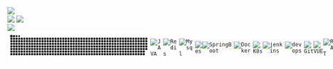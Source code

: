 <img src="https://i.imgur.com/waxVImv.png"/>

<div>
<img  height="150" src="https://github-readme-stats.vercel.app/api?username=GEKSS5289&show_icons=true&theme=flat"/>
<img  height="150" src="https://streak-stats.demolab.com?user=GEKSS5289&theme=default&locale=zh_Hans&date_format=%5BY.%5Dn.j"  />
</div>
<img src="https://i.imgur.com/waxVImv.png"/>


<div style="display:flex">
  
<div style="display:flex;align-items:center;">
<img height="70"  src="https://github.com/1999AZZAR/1999AZZAR/blob/main/resources/img/grid-snake.svg" alt="snake" align="left"/>
<code><img  height="40" src="https://github.com/GEKSS5289/GEKSS5289/assets/38618059/5bd4af9c-75e5-4dca-855d-047a940a147b" alt="JAVA" title="JAVA"></code>
<code><img  height="40" src="https://github.com/GEKSS5289/GEKSS5289/assets/38618059/8d394873-8666-4bac-aeca-0ba73d88eef4" alt="Redis" title="Redis"></code>
<code><img  height="40" src="https://github.com/GEKSS5289/GEKSS5289/assets/38618059/c124d02c-e723-4096-a2fd-c859b24436ff" alt="Mysql" title="Mysql"></code>
<code><img  height="40" src="https://github.com/GEKSS5289/GEKSS5289/assets/38618059/22ab4123-6164-4b65-9a9c-ad96e3c83c58" alt="es" title="es"></code>
<code><img  height="40" src="https://github.com/GEKSS5289/GEKSS5289/assets/38618059/c76b0be7-4127-4d84-bd26-6dcdd43318f5" alt="SpringBoot" title="SpringBoot"></code>
<code><img  height="40" src="https://github.com/GEKSS5289/GEKSS5289/assets/38618059/b9d4e123-5eb0-42de-803b-ccb89b355678" alt="Docker" title="Docker"></code>
<code><img  height="40" src="https://github.com/GEKSS5289/GEKSS5289/assets/38618059/60731e5e-dfc6-47ca-87d9-cdca1bd22756" alt="K8s" title="k8s"></code>
<code><img  height="40" src="https://github.com/GEKSS5289/GEKSS5289/assets/38618059/341df2a4-6184-4aa6-9b6c-aef626dcf7aa" alt="jenkins" title="jenkins"></code>
<code><img  height="40" src="https://github.com/GEKSS5289/GEKSS5289/assets/38618059/23746ba5-68fc-4836-a98d-7991b22e20cd" alt="devops" title="devops"></code>
<code><img  height="40" src="https://github.com/GEKSS5289/GEKSS5289/assets/38618059/3783ec59-2abf-4a74-bee1-e00e3df6a216" alt="Git" title="Git"></code>
<code><img  height="40" src="https://github.com/GEKSS5289/GEKSS5289/assets/38618059/2d7cf445-9c62-4d11-af35-6ad246c2f66f" alt="VUE" title="VUE"></code>
<code><img  height="40" src="https://github.com/GEKSS5289/GEKSS5289/assets/38618059/b53368c2-936b-4b98-9683-9c95dc2f77cc" alt="REACT" title="REACT"></code>
<code><img  height="40" src="https://github.com/GEKSS5289/GEKSS5289/assets/38618059/146d92a5-ea83-4f99-9a1c-d7d74dba03b4" alt="tomcat" title="tomcat"></code>
<code><img  height="40" src="https://github.com/GEKSS5289/GEKSS5289/assets/38618059/8342fc2e-18d6-44b2-afa0-fbc6c2ef72ca" alt="LIUNX" title="Liunx" /></code>
<code><img  height="40" src="https://github.com/GEKSS5289/GEKSS5289/assets/38618059/aaa1ccad-1c97-4df3-9487-40fdf6d9168e" alt="chatgpt" title="chatgpt" /></code>
<code><img  height="40" src="https://github.com/GEKSS5289/GEKSS5289/assets/38618059/d8e971cc-f4f6-49db-bb72-6f338efbaf60" alt="mybatis" title="mybatis" /></code>
<code><img  height="40" src="https://github.com/GEKSS5289/GEKSS5289/assets/38618059/3bbbd7d4-f109-4fd7-ace3-b245de0ee746" alt="npm" title="npm" /></code>
<code><img  height="40" src="https://github.com/GEKSS5289/GEKSS5289/assets/38618059/5010468d-71b9-4246-aed9-a7b1e91384fe" alt="ts" title="ts" /></code>
<code><img  height="40" src="https://github.com/GEKSS5289/GEKSS5289/assets/38618059/7e94d048-dee3-4df8-9da2-bc3861b05333" alt="js" title="js" /></code>
<code><img  height="40" src="https://github.com/GEKSS5289/GEKSS5289/assets/38618059/271e63f6-ac9f-49cb-a4c6-e2bc663f3337" alt="ansible" title="ansible" /></code>
<code><img  height="40" src="https://github.com/GEKSS5289/GEKSS5289/assets/38618059/e2b3d1c9-c692-429d-a300-4c4903f3f739" alt="gitlab" title="gitlab" /></code>
<code><img  height="40" src="https://github.com/GEKSS5289/GEKSS5289/assets/38618059/18ae3fd3-0e12-451d-81c5-d6b6589f35aa" alt="html5" title="html5" /></code>
<code><img  height="40" src="https://github.com/GEKSS5289/GEKSS5289/assets/38618059/6a159d9b-20e6-41b5-bcd0-7a9d54bd9ce9" alt="vite" title="vite" /></code>
<code><img  height="40" src="https://github.com/GEKSS5289/GEKSS5289/assets/38618059/45917c23-2684-491d-9e50-1f075afd6850" alt="centos" title="centos" /></code>
</div>








